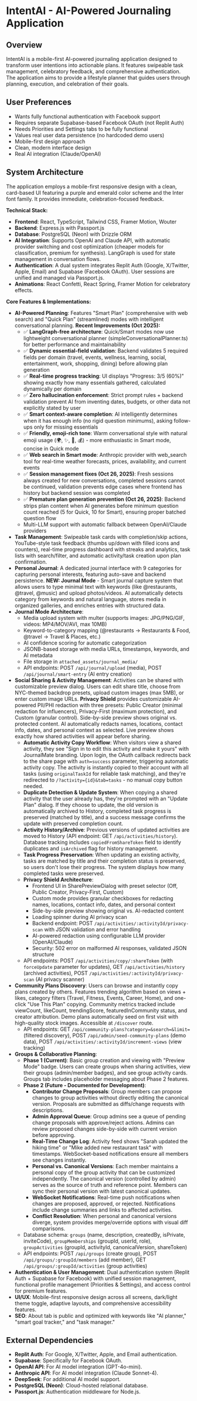 # IntentAI - AI-Powered Journaling Application

## Overview
IntentAI is a mobile-first AI-powered journaling application designed to transform user intentions into actionable plans. It features swipeable task management, celebratory feedback, and comprehensive authentication. The application aims to provide a lifestyle planner that guides users through planning, execution, and celebration of their goals.

## User Preferences
- Wants fully functional authentication with Facebook support
- Requires separate Supabase-based Facebook OAuth (not Replit Auth)
- Needs Priorities and Settings tabs to be fully functional
- Values real user data persistence (no hardcoded demo users)
- Mobile-first design approach
- Clean, modern interface design
- Real AI integration (Claude/OpenAI)

## System Architecture
The application employs a mobile-first responsive design with a clean, card-based UI featuring a purple and emerald color scheme and the Inter font family. It provides immediate, celebration-focused feedback.

**Technical Stack:**
- **Frontend**: React, TypeScript, Tailwind CSS, Framer Motion, Wouter
- **Backend**: Express.js with Passport.js
- **Database**: PostgreSQL (Neon) with Drizzle ORM
- **AI Integration**: Supports OpenAI and Claude API, with automatic provider switching and cost optimization (cheaper models for classification, premium for synthesis). LangGraph is used for state management in conversation flows.
- **Authentication**: A dual system integrates Replit Auth (Google, X/Twitter, Apple, Email) and Supabase (Facebook OAuth). User sessions are unified and managed via Passport.js.
- **Animations**: React Confetti, React Spring, Framer Motion for celebratory effects.

**Core Features & Implementations:**
- **AI-Powered Planning**: Features "Smart Plan" (comprehensive with web search) and "Quick Plan" (streamlined) modes with intelligent conversational planning. **Recent Improvements (Oct 2025):**
  - ✅ **LangGraph-free architecture**: Quick/Smart modes now use lightweight conversational planner (simpleConversationalPlanner.ts) for better performance and maintainability
  - ✅ **Dynamic essential-field validation**: Backend validates 5 required fields per domain (travel, events, wellness, learning, social, entertainment, work, shopping, dining) before allowing plan generation
  - ✅ **Real-time progress tracking**: UI displays "Progress: 3/5 (60%)" showing exactly how many essentials gathered, calculated dynamically per domain
  - ✅ **Zero hallucination enforcement**: Strict prompt rules + backend validation prevent AI from inventing dates, budgets, or other data not explicitly stated by user
  - ✅ **Smart context-aware completion**: AI intelligently determines when it has enough info (no rigid question minimums), asking follow-ups only for missing essentials
  - ✅ **Friendly, emoji-rich tone**: Warm conversational style with natural emoji usage (🌍, ✨, 🎯, 💰) - more enthusiastic in Smart mode, concise in Quick mode
  - ✅ **Web search in Smart mode**: Anthropic provider with web_search tool for real-time weather forecasts, prices, availability, and current events
  - ✅ **Session management fixes (Oct 26, 2025)**: Fresh sessions always created for new conversations, completed sessions cannot be continued, validation prevents edge cases where frontend has history but backend session was completed
  - ✅ **Premature plan generation prevention (Oct 26, 2025)**: Backend strips plan content when AI generates before minimum question count reached (5 for Quick, 10 for Smart), ensuring proper batched question flow
  - Multi-LLM support with automatic fallback between OpenAI/Claude providers
- **Task Management**: Swipeable task cards with completion/skip actions, YouTube-style task feedback (thumbs up/down with filled icons and counters), real-time progress dashboard with streaks and analytics, task lists with search/filter, and automatic activity/task creation upon plan confirmation.
- **Personal Journal**: A dedicated journal interface with 9 categories for capturing personal interests, featuring auto-save and backend persistence. **NEW: Journal Mode** - Smart journal capture system that allows users to type minimal text with keywords (like @restaurants, @travel, @music) and upload photos/videos. AI automatically detects category from keywords and natural language, stores media in organized galleries, and enriches entries with structured data.
- **Journal Mode Architecture**:
  - Media upload system with multer (supports images: JPG/PNG/GIF, videos: MP4/MOV/AVI, max 10MB)
  - Keyword-to-category mapping (@restaurants → Restaurants & Food, @travel → Travel & Places, etc.)
  - AI confidence scoring for automatic categorization
  - JSONB-based storage with media URLs, timestamps, keywords, and AI metadata
  - File storage in `attached_assets/journal_media/`
  - API endpoints: POST `/api/journal/upload` (media), POST `/api/journal/smart-entry` (AI entry creation)
- **Social Sharing & Activity Management**: Activities can be shared with customizable preview dialog. Users can edit share title, choose from NYC-themed backdrop presets, upload custom images (max 5MB), or enter custom image URLs. **Privacy Shield** provides customizable AI-powered PII/PHI redaction with three presets: Public Creator (minimal redaction for influencers), Privacy-First (maximum protection), and Custom (granular control). Side-by-side preview shows original vs. protected content. AI automatically redacts names, locations, contact info, dates, and personal context as selected. Live preview shows exactly how shared activities will appear before sharing. 
  - **Automatic Activity Copy Workflow**: When visitors view a shared activity, they see "Sign in to edit this activity and make it yours" with JournalMate branding. Upon login, the OAuth callback redirects back to the share page with `auth=success` parameter, triggering automatic activity copy. The activity is instantly copied to their account with all tasks (using `originalTaskId` for reliable task matching), and they're redirected to `/?activity={id}&tab=tasks` - no manual copy button needed.
  - **Duplicate Detection & Update System**: When copying a shared activity that the user already has, they're prompted with an "Update Plan" dialog. If they choose to update, the old version is automatically archived to History, completed task progress is preserved (matched by title), and a success message confirms the update with preserved completion count.
  - **Activity History/Archive**: Previous versions of updated activities are moved to History (API endpoint: GET `/api/activities/history`). Database tracking includes `copiedFromShareToken` field to identify duplicates and `isArchived` flag for history management.
  - **Task Progress Preservation**: When updating an existing activity, tasks are matched by title and their completion status is preserved, so users don't lose their progress. The system displays how many completed tasks were preserved.
  - **Privacy Shield Architecture**:
    - Frontend UI in SharePreviewDialog with preset selector (Off, Public Creator, Privacy-First, Custom)
    - Custom mode provides granular checkboxes for redacting names, locations, contact info, dates, and personal context
    - Side-by-side preview showing original vs. AI-redacted content
    - Loading spinner during AI privacy scan
    - Backend endpoint: POST `/api/activities/:activityId/privacy-scan` with JSON validation and error handling
    - AI-powered redaction using configurable LLM provider (OpenAI/Claude)
    - Security: 502 error on malformed AI responses, validated JSON structure
  - API endpoints: POST `/api/activities/copy/:shareToken` (with `forceUpdate` parameter for updates), GET `/api/activities/history` (archived activities), POST `/api/activities/:activityId/privacy-scan` (AI privacy scanner)
- **Community Plans Discovery**: Users can browse and instantly copy plans created by others. Features trending algorithm based on views + likes, category filters (Travel, Fitness, Events, Career, Home), and one-click "Use This Plan" copying. Community metrics tracked include viewCount, likeCount, trendingScore, featuredInCommunity status, and creator attribution. Demo plans automatically seed on first visit with high-quality stock images. Accessible at `/discover` route.
  - API endpoints: GET `/api/community-plans?category=&search=&limit=` (filtered discovery), POST `/api/admin/seed-community-plans` (demo data), POST `/api/activities/:activityId/increment-views` (view tracking)
- **Groups & Collaborative Planning**:
  - **Phase 1 (Current)**: Basic group creation and viewing with "Preview Mode" badge. Users can create groups when sharing activities, view their groups (admin/member badges), and see group activity cards. Groups tab includes placeholder messaging about Phase 2 features.
  - **Phase 2 (Future - Documented for Development)**:
    - **Contributor Change Proposals**: Group members can propose changes to group activities without directly editing the canonical version. Proposals are submitted as diffs/change requests with descriptions.
    - **Admin Approval Queue**: Group admins see a queue of pending change proposals with approve/reject actions. Admins can review proposed changes side-by-side with current version before approving.
    - **Real-Time Change Log**: Activity feed shows "Sarah updated the hiking time" or "Mike added new restaurant task" with timestamps. WebSocket-based notifications ensure all members see changes instantly.
    - **Personal vs. Canonical Versions**: Each member maintains a personal copy of the group activity that can be customized independently. The canonical version (controlled by admin) serves as the source of truth and reference point. Members can sync their personal version with latest canonical updates.
    - **WebSocket Notifications**: Real-time push notifications when changes are proposed, approved, or rejected. Notifications include change summaries and links to affected activities.
    - **Conflict Resolution**: When personal and canonical versions diverge, system provides merge/override options with visual diff comparisons.
  - Database schema: `groups` (name, description, createdBy, isPrivate, inviteCode), `groupMemberships` (groupId, userId, role), `groupActivities` (groupId, activityId, canonicalVersion, shareToken)
  - API endpoints: POST `/api/groups` (create group), POST `/api/groups/:groupId/members` (add member), GET `/api/groups/:groupId/activities` (group activities)
- **Authentication & User Management**: Dual authentication system (Replit Auth + Supabase for Facebook) with unified session management, functional profile management (Priorities & Settings), and access control for premium features.
- **UI/UX**: Mobile-first responsive design across all screens, dark/light theme toggle, adaptive layouts, and comprehensive accessibility features.
- **SEO**: About tab is public and optimized with keywords like "AI planner," "smart goal tracker," and "task manager."

## External Dependencies
- **Replit Auth**: For Google, X/Twitter, Apple, and Email authentication.
- **Supabase**: Specifically for Facebook OAuth.
- **OpenAI API**: For AI model integration (GPT-4o-mini).
- **Anthropic API**: For AI model integration (Claude Sonnet-4).
- **DeepSeek**: For additional AI model support.
- **PostgreSQL (Neon)**: Cloud-hosted relational database.
- **Passport.js**: Authentication middleware for Node.js.